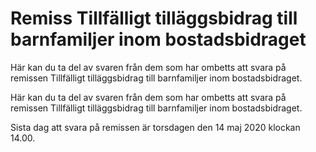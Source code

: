 # Remiss Tillfälligt tilläggsbidrag till barnfamiljer inom bostadsbidraget

Här kan du ta del av svaren från dem som har ombetts att svara på remissen Tillfälligt tilläggsbidrag till barnfamiljer inom bostadsbidraget.

Här kan du ta del av svaren från dem som har ombetts att svara på remissen Tillfälligt tilläggsbidrag till barnfamiljer inom bostadsbidraget.

Sista dag att svara på remissen är torsdagen den 14 maj 2020 klockan 14.00.
